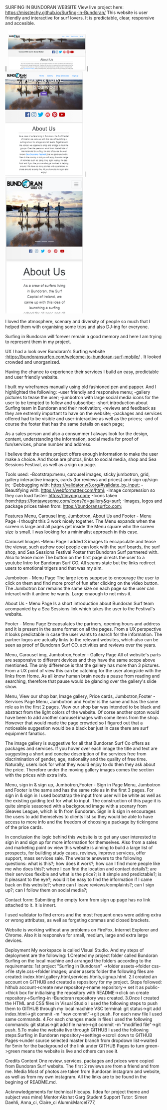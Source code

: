 SURFING IN BUNDORAN WEBSITE
View live project here: https://misstechy.github.io/Surfing-in-Bundoran/
This website is user friendly and interactive for surf lovers. It is predictable, clear, responsive and accesible.

| <img src="assets/images/largescreen.png" width="250"> | <img src="assets/images/ipad.png" width="250"> | <img src="assets/images/phone.png" width="250"> 

I loved the atmosphere, scenary and diversity of people so much that I helped them with organising some trips and also DJ-ing for everyone.

Surfing in Bundoran will forever remain a good memory and here I am trying to represent them in my project.

UX
I had a look over Bundoran's Surfing website :https://bundoransurfco.com/welcome-to-bundoran-surf-mobile/ . It looked crowded and unorganized.

Having the chance to experience their services I build an easy, predictable and user friendly website.

I built my wireframes manually using old fashioned pen and papper. And I highlighted the following:
-user friendly and responsive menu;
-gallery pictures to tease the user;
-jumbotron with large social media icons for the user to be tempted to follow and subscribe;
-short introduction about Surfing team in Bundoran and their motivation;
-reviews and feedback as they are extremly important to have on the website;
-packages and services offered had to be visible and user-interactive as well as the prices;
-and of course the footer that has the same details on each page;

As a sales person and also a consummer I always look for the design, content, understanding the information, social media for proof of fun/services, phone number and address.

I believe that the entire project offers enough information to make the user make a choice. And those are photos, links to social media, shop and Sea Sessions Festival, as well as a sign up page.

Tools used:
-Bootstrap:menu, carousel images, sticky jumbotron, grid, gallery interactive images, cards (for reviews and prices) and sign up/sign in;
-Debbugging with: https://validator.w3.org/#validate_by_input;
-Beautifying with: https://webformatter.com/html;
-Image compression so they can load faster: https://tinypng.com;
-Icons taken from:https://fontawesome.com/icons?d=gallery&q=surf;
-Images, logos and package prices taken from: https://bundoransurfco.com;


Features
Menu, Carousel img, Jumbotron, About Us and Footer - Menu Page
-I thought this 3 work nicely together. 
The Menu expands when the screen is large and all pages get inside the Menu square whn the screen size is small. I was looking for a minimalist approach in this case.

Carousel Images -Menu Page
I added 3 images to encapsulate and tease the viewar, such as:how cool people can look with the surf boards, the surf shop, and Sea Sessions Festival Poster that Bundoran Surf partnered with. Also to tease more The button on the first page directs the user to a youtube Intro for Bundoran Surf CO.
All seams statc but the links redirect users to emotional trigers and that was my aim.

Jumbotron - Menu Page
The large icons suppose to encourage the user to click on them and find more proof of fun after clicking on the video button. The Jumbotron bar remains the same size on each page so the user can interact with it antime he wants. Large enaough to not miss it.

About Us - Menu Page
Is a short introduction about Bundoran Surf team acompanied by a Sea Sessions link which takes the user to the Festival's website.

Footer - Menu Page
Encapsulates the partners, opening hours and address and it is present in the same format on all the pages. From a UX perspective it looks predictable in case the user wants to search for the information. The partner logos are actually links to the relevant websites, which also can be seen as proof of Bundoran Surf CO. activities and reviews over the years.

Menu, Carousel img, Jumbotron,Footer - Gallery Page
All of website's parts are sesponsive to different devices and they have the same scope above mentioned. The only difference is that the gallery has more than 3 pictures. From a UX point of view this can be catching for the user alongside with the links from Home. As all know human brain needs a pause from reading and searching, therefore that pause would be glancing over the gallery's slide show.

Menu, View our shop bar, Image gallery, Price cards, Jumbotron,Footer - Services Page
Menu, Jumbotron and Footer is the same and has the same role as in the first 2 pages. 
View our shop bar was intended to be black and abstract from the light colors of the website. Of corse another opton would have been to add another carousel images with some items from the shop. However that would made the page crowded so I figured out that a noticeable suggestion would be a black bar just in case there are surf equipment fanatics.

The image gallery is suggestive for all that Bundoran Surf Co offers as packages and services. If you hover over each image the title and text are suggesting a short and concise description of the services free from discrimination of gender, age, nationality and the quality of free time. Naturally, users look for what they would enjoy to do then they ask about the price. Therefore under the moving gallery images comes the section with the prices with extra info.

Menu, sign in & sign up, Jumbotron,Footer - Sign in Page
Menu, Jumbotron and Footer is the same and has the same role as in the first 3 pages.
For sign in & sign in I used bootstrap the input from user will be white as well as the existing guiding text for what to input. The construction of this page it is quite simple seasoned with a background image with a scenary from Sleaves League, which is 1h from Bundoran.
Sign in & sign in encourages the users to add themselves to clients list so they would be able to have access to more info and the freedom of choosing a package by tickingone of the price cards.

In conclusion the logic behind this website is to get any user interested to sign in and sign up for more information for themselves. Also from a sales and marketing point ov view this website is aiming to build a large list of prospects, for building study cases, reviews, improve services, offer support, mass services sale. The website answers to the following questions: what is this?; how does it work?; how can I find more people like me who does this?; where I can find the location and contact details?; are their services flexible and what is the price?; is it simple and predictable?; is it pleasant to the eye?; would it be easy to find the information if I came back on this website?; where can I leave reviews/complaints?; can I sign up?; can I follow them on social media?;


Contact form:
Submiting the empty form from sign up page has no link attached to it. It is innert.

I used validator to find errors and the most frequent ones were adding extra or wrong attributes, as well as forgeting commas and closed brackets.

Website is working without any problems on FireFox, Internet Explorer and Chrome. Also it is responsive for small, medium, large and extra large devices.

Deployment
My workspace is called Visual Studio. And my steps of deployment are the following:
1.Created my project folder called Bundoran Surfing on the local machine and arranged the folders according to the requiremants: 1st project "Surfing in Bundoran" ->folder assets->folder css->file style.css->folder images; under assets folder the following files are created: index.html,gallery.html,services.htmls,signup.html.
2.I created an account on GITHUB and created a repository for my project. Steps followed:
hithub account->create new repository->name repository-> set it as public->thick box for initialising the repository with README->click on create repository->Surfing-in -Bundoran repository was created.
3.Once I created the HTML and CSS files in Visual Studio I used the following steps to push them to GITHUB through my local machine VSC terminal: git status->git add index.html->git commit -m "new commit"->git push. For each new file I used same commands. 
4.For each changes made in files I used the following commands: git status->git add file name->git commit -m "modified file"->git push.
5.To make the website live through GITHUB I used the following steps:Surfing in Bundoran repository->settings->scroll down to GITHUB Pages->under source selected master branch from dropdown list->waited for 5min for the background of the link under GITHUB Pages to turn green->green means the website is live and others can see it.


Credits
Content
One review, services, packages and prices were copied from Bundoran Surf website. The first 2 reviews are from a friend and from me.
Media
Most of photos are taken from Bundoran instagram and website, as well as from my own instagram. All the links are to be found in the begining of README.md.

Acknowledgements for technical hiccups.
(Idea for project theme and subject was mine)
Mentor:Akshat Garg
Student Support
Tutor: Simen Daehli, Anna_ci, Claire_ci
Alumni:Marcel777,
